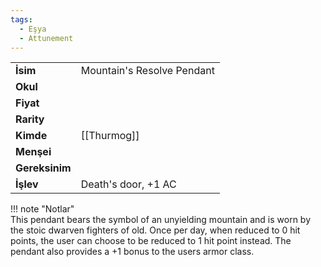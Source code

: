 ```yaml
---
tags:
  - Eşya
  - Attunement
---  
```

  
|  |  |  
|---|---|  
| **İsim** | Mountain's Resolve Pendant|  
| **Okul** | |  
| **Fiyat** | |  
| **Rarity** | |  
| **Kimde** | [[Thurmog]]|  
| **Menşei** | |  
| **Gereksinim** | |  
| **İşlev** | Death's door, +1 AC|  
  
  
!!! note "Notlar"  
		This pendant bears the symbol of an unyielding mountain and is worn by the stoic dwarven fighters of old. Once per day, when reduced to 0 hit points, the user can choose to be reduced to 1 hit point instead. The pendant also provides a +1 bonus to the users armor class.   